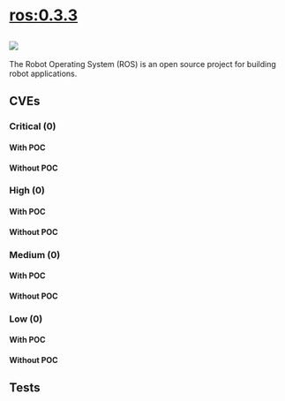 # [ros:0.3.3](https://hub.docker.com/_/ros?tab=tags)
![](https://img.shields.io/static/v1?label=tag&message=0.3.3&color=blue)
---
<p>
The Robot Operating System (ROS) is an open source project for building robot applications.
</p>

## CVEs
### Critical (0)
#### With POC

#### Without POC


### High (0)
#### With POC

#### Without POC


### Medium (0)
#### With POC

#### Without POC


### Low (0)
#### With POC

#### Without POC


## Tests
